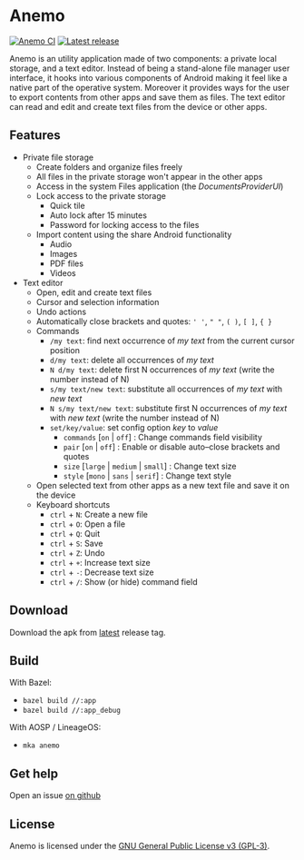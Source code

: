 # Anemo

[![Anemo CI](https://github.com/2bllw8/anemo/actions/workflows/main.yml/badge.svg)](https://github.com/2bllw8/anemo/actions/workflows/main.yml)
[![Latest release](https://img.shields.io/github/v/release/2bllw8/anemo?color=red&label=download)](https://github.com/2bllw8/anemo/releases/latest)

Anemo is an utility application made of two components: a private local storage, and a text editor.
Instead of being a stand-alone file manager user interface, it hooks into various components of
Android making it feel like a native part of the operative system.
Moreover it provides ways for the user to export contents from other apps and save them as files.
The text editor can read and edit and create text files from the device or other apps.

## Features

- Private file storage
  - Create folders and organize files freely
  - All files in the private storage won't appear in the other apps
  - Access in the system Files application (the _DocumentsProviderUI_)
  - Lock access to the private storage
    - Quick tile
    - Auto lock after 15 minutes
    - Password for locking access to the files
  - Import content using the share Android functionality
    - Audio
    - Images
    - PDF files
    - Videos
- Text editor
  - Open, edit and create text files
  - Cursor and selection information
  - Undo actions
  - Automatically close brackets and quotes: `' '`, `" "`, `( )`, `[ ]`, `{ }`
  - Commands
    - `/my text`: find next occurrence of _my text_ from the current cursor position
    - `d/my text`: delete all occurrences of _my text_
    - `N d/my text`: delete first N occurrences of _my text_ (write the number instead of N)
    - `s/my text/new text`: substitute all occurrences of _my text_ with _new text_
    - `N s/my text/new text`: substitute first N occurrences of _my text_ with _new text_
      (write the number instead of N)
    - `set/key/value`: set config option _key_ to _value_
        - `commands` [`on` | `off`] : Change commands field visibility
        - `pair` [`on` | `off`] : Enable or disable auto–close brackets and quotes
        - `size` [`large` | `medium` | `small`] : Change text size
        - `style` [`mono` | `sans` | `serif`] : Change text style
  - Open selected text from other apps as a new text file and save it on the device
  - Keyboard shortcuts
    - `ctrl` + `N`: Create a new file
    - `ctrl` + `O`: Open a file
    - `ctrl` + `Q`: Quit
    - `ctrl` + `S`: Save
    - `ctrl` + `Z`: Undo
    - `ctrl` + `+`: Increase text size
    - `ctrl` + `-`: Decrease text size
    - `ctrl` + `/`: Show (or hide) command field

## Download

Download the apk from [latest](https://github.com/2bllw8/anemo/releases/latest) release tag.

## Build

With Bazel:
- `bazel build //:app`
- `bazel build //:app_debug`

With AOSP / LineageOS:
- `mka anemo`

## Get help

Open an issue [on github](https://github.com/2bllw8/anemo/issues/)

## License

Anemo is licensed under the [GNU General Public License v3 (GPL-3)](http://www.gnu.org/copyleft/gpl.html).
